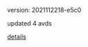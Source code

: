 version: 2021112218-e5c0

updated 4 avds

[details](https://github.com/0x74f917491bfa7ebfa379/ali_avd_db/blob/master/change_log/2021/11/22/18/e5c0.txt)